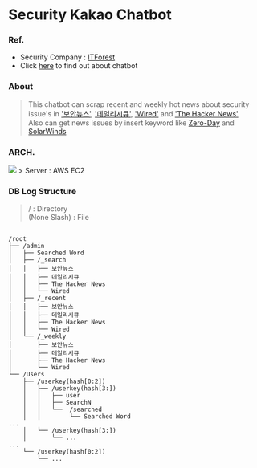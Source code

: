 # Security Kakao Chatbot

### Ref.
+ Security Company : [ITForest](http://www.itforest.net/)  
+ Click [here](https://pf.kakao.com/_xfXbxeK) to find out about chatbot

### About
> This chatbot can scrap recent and weekly hot news about security issue's in ['보안뉴스'](https://www.boannews.com/default.asp?direct=mobile), ['데일리시큐'](https://www.dailysecu.com/), ['Wired'](https://www.wired.com/) and ['The Hacker News'](https://thehackernews.com/)  
> Also can get news issues by insert keyword like [Zero-Day](https://ko.wikipedia.org/wiki/%EC%A0%9C%EB%A1%9C_%EB%8D%B0%EC%9D%B4_%EA%B3%B5%EA%B2%A9) and [SolarWinds](https://www.solarwinds.com/ko/)

### ARCH.
<img src="https://user-images.githubusercontent.com/37611500/131669848-2d7c79ed-f9d6-4134-8082-312600872a3e.png">
> Server : AWS EC2

### DB Log Structure
> / : Directory  
> (None Slash) : File

<pre>
<code>
/root
├── /admin
│   ├── Searched Word
│   ├── /_search
│   │   ├── 보안뉴스
│   │   ├── 데일리시큐
│   │   ├── The Hacker News
│   │   └── Wired
│   ├── /_recent
│   │   ├── 보안뉴스
│   │   ├── 데일리시큐
│   │   ├── The Hacker News
│   │   └── Wired
│   └── /_weekly
│       ├── 보안뉴스
│       ├── 데일리시큐
│       ├── The Hacker News
│       └── Wired
└── /Users
    ├── /userkey(hash[0:2])
    │   ├── /userkey(hash[3:])
    │   │   ├── user
    │   │   ├── SearchN 
    │   │   └──  /searched 
    │   │        └── Searched Word
...
    │   └── /userkey(hash[3:])
    │       └── ...
...
    └── /userkey(hash[0:2])
        └── ...
</code>
</pre>
